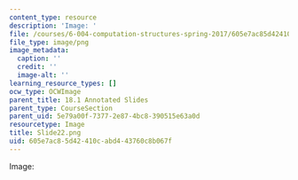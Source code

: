 ```yaml
---
content_type: resource
description: 'Image: '
file: /courses/6-004-computation-structures-spring-2017/605e7ac85d42410cabd443760c8b067f_Slide22.png
file_type: image/png
image_metadata:
  caption: ''
  credit: ''
  image-alt: ''
learning_resource_types: []
ocw_type: OCWImage
parent_title: 18.1 Annotated Slides
parent_type: CourseSection
parent_uid: 5e79a00f-7377-2e87-4bc8-390515e63a0d
resourcetype: Image
title: Slide22.png
uid: 605e7ac8-5d42-410c-abd4-43760c8b067f
---
```

Image: 

